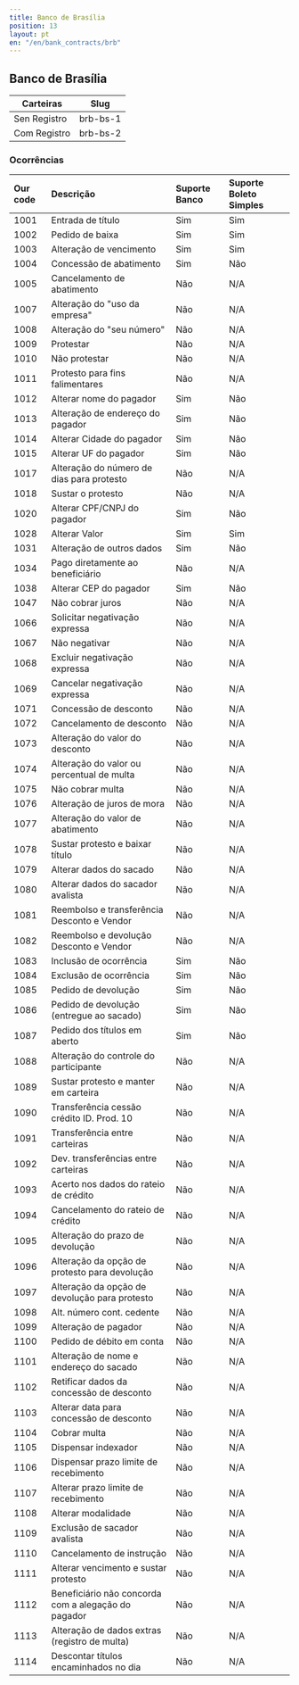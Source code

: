 ```yaml
---
title: Banco de Brasília
position: 13
layout: pt
en: "/en/bank_contracts/brb"
---
```


## Banco de Brasília

| Carteiras          | Slug
| ------------------ | ------------
| Sen Registro       | brb-bs-1
| Com Registro       | brb-bs-2

### Ocorrências

| Our code | Descrição                                           | Suporte Banco | Suporte Boleto Simples |
|:---------|:----------------------------------------------------|:--------------|:-----------------------|
| 1001     | Entrada de título                                   | Sim           | Sim                    |
| 1002     | Pedido de baixa                                     | Sim           | Sim                    |
| 1003     | Alteração de vencimento                             | Sim           | Sim                    |
| 1004     | Concessão de abatimento                             | Sim           | Não                    |
| 1005     | Cancelamento de abatimento                          | Não           | N/A                    |
| 1007     | Alteração do "uso da empresa"                       | Não           | N/A                    |
| 1008     | Alteração do "seu número"                           | Não           | N/A                    |
| 1009     | Protestar                                           | Não           | N/A                    |
| 1010     | Não protestar                                       | Não           | N/A                    |
| 1011     | Protesto para fins falimentares                     | Não           | N/A                    |
| 1012     | Alterar nome do pagador                             | Sim           | Não                    |
| 1013     | Alteração de endereço do pagador                    | Sim           | Não                    |
| 1014     | Alterar Cidade do pagador                           | Sim           | Não                    |
| 1015     | Alterar UF do pagador                               | Sim           | Não                    |
| 1017     | Alteração do número de dias para protesto           | Não           | N/A                    |
| 1018     | Sustar o protesto                                   | Não           | N/A                    |
| 1020     | Alterar CPF/CNPJ do pagador                         | Sim           | Não                    |
| 1028     | Alterar Valor                                       | Sim           | Sim                    |
| 1031     | Alteração de outros dados                           | Sim           | Não                    |
| 1034     | Pago diretamente ao beneficiário                    | Não           | N/A                    |
| 1038     | Alterar CEP do pagador                              | Sim           | Não                    |
| 1047     | Não cobrar juros                                    | Não           | N/A                    |
| 1066     | Solicitar negativação expressa                      | Não           | N/A                    |
| 1067     | Não negativar                                       | Não           | N/A                    |
| 1068     | Excluir negativação expressa                        | Não           | N/A                    |
| 1069     | Cancelar negativação expressa                       | Não           | N/A                    |
| 1071     | Concessão de desconto                               | Não           | N/A                    |
| 1072     | Cancelamento de desconto                            | Não           | N/A                    |
| 1073     | Alteração do valor do desconto                      | Não           | N/A                    |
| 1074     | Alteração do valor ou percentual de multa           | Não           | N/A                    |
| 1075     | Não cobrar multa                                    | Não           | N/A                    |
| 1076     | Alteração de juros de mora                          | Não           | N/A                    |
| 1077     | Alteração do valor de abatimento                    | Não           | N/A                    |
| 1078     | Sustar protesto e baixar título                     | Não           | N/A                    |
| 1079     | Alterar dados do sacado                             | Não           | N/A                    |
| 1080     | Alterar dados do sacador avalista                   | Não           | N/A                    |
| 1081     | Reembolso e transferência Desconto e Vendor         | Não           | N/A                    |
| 1082     | Reembolso e devolução Desconto e Vendor             | Não           | N/A                    |
| 1083     | Inclusão de ocorrência                              | Sim           | Não                    |
| 1084     | Exclusão de ocorrência                              | Sim           | Não                    |
| 1085     | Pedido de devolução                                 | Sim           | Não                    |
| 1086     | Pedido de devolução (entregue ao sacado)            | Sim           | Não                    |
| 1087     | Pedido dos títulos em aberto                        | Sim           | Não                    |
| 1088     | Alteração do controle do participante               | Não           | N/A                    |
| 1089     | Sustar protesto e manter em carteira                | Não           | N/A                    |
| 1090     | Transferência cessão crédito ID. Prod. 10           | Não           | N/A                    |
| 1091     | Transferência entre carteiras                       | Não           | N/A                    |
| 1092     | Dev. transferências entre carteiras                 | Não           | N/A                    |
| 1093     | Acerto nos dados do rateio de crédito               | Não           | N/A                    |
| 1094     | Cancelamento do rateio de crédito                   | Não           | N/A                    |
| 1095     | Alteração do prazo de devolução                     | Não           | N/A                    |
| 1096     | Alteração da opção de protesto para devolução       | Não           | N/A                    |
| 1097     | Alteração da opção de devolução para protesto       | Não           | N/A                    |
| 1098     | Alt. número cont. cedente                           | Não           | N/A                    |
| 1099     | Alteração de pagador                                | Não           | N/A                    |
| 1100     | Pedido de débito em conta                           | Não           | N/A                    |
| 1101     | Alteração de nome e endereço do sacado              | Não           | N/A                    |
| 1102     | Retificar dados da concessão de desconto            | Não           | N/A                    |
| 1103     | Alterar data para concessão de desconto             | Não           | N/A                    |
| 1104     | Cobrar multa                                        | Não           | N/A                    |
| 1105     | Dispensar indexador                                 | Não           | N/A                    |
| 1106     | Dispensar prazo limite de recebimento               | Não           | N/A                    |
| 1107     | Alterar prazo limite de recebimento                 | Não           | N/A                    |
| 1108     | Alterar modalidade                                  | Não           | N/A                    |
| 1109     | Exclusão de sacador avalista                        | Não           | N/A                    |
| 1110     | Cancelamento de instrução                           | Não           | N/A                    |
| 1111     | Alterar vencimento e sustar protesto                | Não           | N/A                    |
| 1112     | Beneficiário não concorda com a alegação do pagador | Não           | N/A                    |
| 1113     | Alteração de dados extras (registro de multa)       | Não           | N/A                    |
| 1114     | Descontar títulos encaminhados no dia               | Não           | N/A                    |
